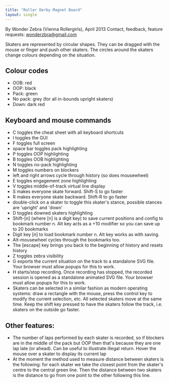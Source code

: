 ```yaml
---
title: "Roller Derby Magnet Board"
layout: single
---
```

By Wonder Zebra (Vienna Rollergirls), April 2013
Contact, feedback, feature requests: [wonderzbra@gmail.com](mailto:wonderzbra@gmail.com)

Skaters are represented by circular shapes. They can be dragged with the mouse or finger and push other skaters. The circles around the skaters change colours depending on the situation.
## Colour codes
- OOB: red
- OOP: black
- Pack: green
- No pack: grey (for all in-bounds upright skaters)
- Down: dark red

## Keyboard and mouse commands
- C toggles the cheat sheet with all keyboard shortcuts
- I toggles the GUI
- F toggles full screen
- space bar toggles pack highlighting
- P toggles OOP highlighting
- B toggles OOB highlighting
- N toggles no-pack highlighting
- M toggles numbers on blockers
- left and right arrows cycle through history (so does mousewheel)
- E toggles engagement zone highlighting
- V toggles middle-of-track virtual line display
- S makes everyone skate forward. Shift-S to go faster
- R makes everyone skate backward. Shift-R to go faster
- double-click on a skater to toggle this skater's stance, possible stances are 'upright' and 'down'
- D toggles downed skaters highlighting
- Shift-[n] (where [n] is a digit key) to save current positions and config to bookmark number n. Alt key acts as a +10 modifier so you can save up to 20 bookmarks
- Digit key [n] to load bookmark number n. Alt key works as with saving.
- Alt-mousewheel cycles through the bookmarks too.
- The [escape] key brings you back to the beginning of history and resets history
- Z toggles zebra visibility
- G exports the current situation on the track to a standalone SVG file. Your browser must allow popups for this to work.
- H starts/stop recording. Once recording has stopped, the recorded session is opened as a standalone animated SVG file. Your browser must allow popups for this to work.
- Skaters can be selected in a similar fashion as modern operating systems: draw a rectangle with the mouse, press the control key to modify the current selection, etc. All selected skaters move at the same time. Keep the shift key pressed to have the skaters follow the track, i.e. skaters on the outside go faster.

## Other features:
- The number of laps performed by each skater is recorded, so if blockers are in the middle of the pack but OOP then that's because they are one lap late (or ahead). Can be useful to illustrate illegal return. Hover the mouse over a skater to display its current lap
- At the moment the method used to measure distance between skaters is the following: for each skater we take the closest point from the skater's centre to the central green line. Then the distance between two skaters is the distance to go from one point to the other following this line.
